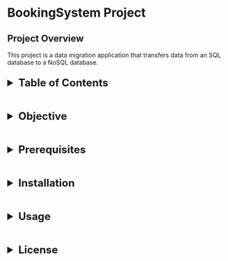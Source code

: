 <!-- markdownlint-disable MD033 -->
# BookingSystem Project

## Project Overview

This project is a data migration application that transfers data from an SQL database to a NoSQL database.

<details>
  <summary style="font-size: 1.5rem; font-weight: bold; margin-top: 1em; margin-bottom: 1em;">Table of Contents</summary>
  <ul>
    <li><a href="#project-overview">Project Overview</a></li>
    <li><a href="#objective">Objective</a></li>
    <li><a href="#prerequisites">Prerequisites</a></li>
    <li><a href="#installation">Installation</a>
      <ul>
        <li><a href="#clone-the-project">Clone the Project</a></li>
        <li><a href="#setting-up-environment-files">Setting Up Environment Files</a></li>
        <li><a href="#setting-up-development-environment">Setting Up Development Environment</a></li>
        <li><a href="#setting-up-the-mongodb-replica-set">Setting Up the MongoDB Replica Set</a></li>
        <li><a href="#installation-of-poetry-environment">Installation of Poetry Environment</a></li>
        <li><a href="#data-normalization">Data Normalization</a></li>
        <li><a href="#data-injection">Data Injection</a></li>
        <li><a href="#verify-data">Verify Data</a></li>
        <li><a href="#test-queries">Test Queries</a></li>
      </ul>
    </li>
    <li><a href="#usage">Usage</a></li>
    <li><a href="#license">License</a></li>
  </ul>
</details>

<details>
  <summary style="font-size: 1.5rem; font-weight: bold; margin-top: 1em; margin-bottom: 1em;">Objective</summary>
  <p>This project is an application for migrating data from an SQL database to a NoSQL database.</p>
</details>

<details>
  <summary style="font-size: 1.5rem; font-weight: bold; margin-top: 1em; margin-bottom: 1em;">Prerequisites</summary>
  <ul>
    <li>Docker (Docker-compose)</li>
    <li>make</li>
  </ul>
</details>

<details>
  <summary style="font-size: 1.5rem; font-weight: bold; margin-top: 1em; margin-bottom: 1em;">Installation</summary>

<h3>Clone the Project</h3>
<pre><code>git clone https://github.com/sessaadouni/Bookingsystem.git
cd Bookingsystem
</code></pre>

<h3>Setting Up Environment Files</h3>
<pre><code>cp .docker/mongo/.env.mongo.example .docker/mongo/.env.mongo
cp .docker/redis/.env.redis.example .docker/redis/.env.redis
cp .env.example .env
</code></pre>

<h3>Setting Up Development Environment</h3>
<pre><code>make compose-up
</code></pre>

<h3>Setting Up the MongoDB Replica Set</h3>
<pre><code>make replica-init
</code></pre>

<h3>Installation of Poetry Environment</h3>
<pre><code>make install-poetry
</code></pre>

<h3>Data Normalization</h3>
<pre><code>make denormalize
</code></pre>

<h3>Data Injection</h3>
<pre><code>make inject-redis
make inject-mongo
</code></pre>

<h3>Verify Data</h3>

> For Redis:

<pre><code>make redis-cli

# Replace "Database password" with the actual password
> AUTH "Database password"
> KEYS *
> QUIT [ou Ctrl+C]
</code></pre>

> For Mongo:

<pre><code>make mongo-shell

> show dbs
> use BookingSystem
> db.clients.find()
> db.vols.find()
> db.reservations.find()
> quit() [Or Ctrl+C]
</code></pre>

<h3>Test Queries</h3>
<pre><code>make python file=src/api/request_json.py
make python file=src/api/request_redis.py
make python file=src/api/request_mongo.py
</code></pre>

<h3>Test Big Data</h3>
Inject fake data into MongoDB and Redis.
<pre><code>make python file=src/scripts/fake_data.py</code></pre>
Test queries with big data.
<pre><code>
make python file=src/api/req_mongo.py
make python file=src/api/request_redis.py
make python file=src/api/request_mongo.py
</code></pre>

</details>

<details>
  <summary style="font-size: 1.5rem; font-weight: bold; margin-top: 1em; margin-bottom: 1em;">Usage</summary>
  <p>The primary use case for this project is to migrate data from an SQL database to a NoSQL database. The following steps outline the process:</p>
  <ol>
    <li>Data normalization: This involves converting the data from the SQL database to a format that is easier to work with in the NoSQL database.</li>
    <li>Data injection: This involves inserting the normalized data into the NoSQL database.</li>
    <li>Querying the data: This involves querying the data in the NoSQL database using the API.</li>
    <li>Checking Performance: This involves measuring the performance of the data migration process.</li>
  </ol>
</details>

<details>
  <summary style="font-size: 1.5rem; font-weight: bold; margin-top: 1em; margin-bottom: 1em;">License</summary>
  <p>This project is licensed under the MIT License. See the <a href="LICENSE">LICENSE</a> file for more information.</p>
</details>
<!-- markdownlint-enable MD037 -->